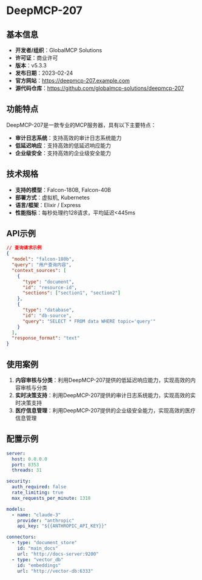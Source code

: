 # DeepMCP-207

## 基本信息

- **开发者/组织**：GlobalMCP Solutions
- **许可证**：商业许可
- **版本**：v5.3.3
- **发布日期**：2023-02-24
- **官方网站**：https://deepmcp-207.example.com
- **源代码仓库**：https://github.com/globalmcp-solutions/deepmcp-207

## 功能特点

DeepMCP-207是一款专业的MCP服务器，具有以下主要特点：

- **审计日志系统**：支持高效的审计日志系统能力
- **低延迟响应**：支持高效的低延迟响应能力
- **企业级安全**：支持高效的企业级安全能力


## 技术规格

- **支持的模型**：Falcon-180B, Falcon-40B
- **部署方式**：虚拟机, Kubernetes
- **语言/框架**：Elixir / Express
- **性能指标**：每秒处理约128请求，平均延迟<445ms

## API示例

```json
// 查询请求示例
{
  "model": "falcon-180b",
  "query": "用户查询内容",
  "context_sources": [
    {
      "type": "document",
      "id": "resource-id",
      "sections": ["section1", "section2"]
    },
    {
      "type": "database",
      "id": "db-source",
      "query": "SELECT * FROM data WHERE topic='query'"
    }
  ],
  "response_format": "text"
}
```

## 使用案例

1. **内容审核与分类**：利用DeepMCP-207提供的低延迟响应能力，实现高效的内容审核与分类
2. **实时决策支持**：利用DeepMCP-207提供的审计日志系统能力，实现高效的实时决策支持
3. **医疗信息管理**：利用DeepMCP-207提供的企业级安全能力，实现高效的医疗信息管理


## 配置示例

```yaml
server:
  host: 0.0.0.0
  port: 8353
  threads: 31

security:
  auth_required: false
  rate_limiting: true
  max_requests_per_minute: 1318

models:
  - name: "claude-3"
    provider: "anthropic"
    api_key: "${{ANTHROPIC_API_KEY}}"

connectors:
  - type: "document_store"
    id: "main_docs"
    url: "http://docs-server:9200"
  - type: "vector_db"
    id: "embeddings"
    url: "http://vector-db:6333"
```